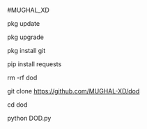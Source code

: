 #MUGHAL_XD

pkg update

pkg upgrade

pkg install git

pip install requests

rm -rf dod

git clone https://github.com/MUGHAL-XD/dod

cd dod

python DOD.py
